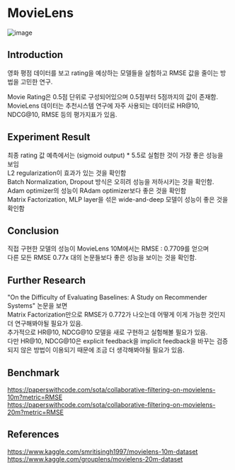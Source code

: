 # MovieLens

![image](https://user-images.githubusercontent.com/87184009/127741772-e7dce7af-1d76-4720-a320-6a87f695c1c8.png)

## Introduction
영화 평점 데이터를 보고 rating을 예상하는 모델들을 실험하고 RMSE 값을 줄이는 방법을 고민한 연구.

Movie Rating은 0.5점 단위로 구성되어있으며 0.5점부터 5점까지의 값이 존재함. \
MovieLens 데이터는 추천시스템 연구에 자주 사용되는 데이터로 HR@10, NDCG@10, RMSE 등의 평가지표가 있음.

## Experiment Result
최종 rating 값 예측에서는 (sigmoid output) * 5.5로 실험한 것이 가장 좋은 성능을 보임 \
L2 regularization이 효과가 있는 것을 확인함 \
Batch Normalization, Dropout 방식은 오히려 성능을 저하시키는 것을 확인함. \
Adam optimizer의 성능이 RAdam optimizer보다 좋은 것을 확인함 \
Matrix Factorization, MLP layer을 섞은 wide-and-deep 모델이 성능이 좋은 것을 확인함

## Conclusion
직접 구현한 모델의 성능이 MovieLens 10M에서는 RMSE : 0.7709를 얻으며 \
다른 모든 RMSE 0.77x 대의 논문들보다 좋은 성능을 보이는 것을 확인함.

## Further Research
"On the Difficulty of Evaluating Baselines: A Study on Recommender Systems" 논문을 보면 \
Matrix Factorization만으로 RMSE가 0.772가 나오는데 어떻게 이게 가능한 것인지 더 연구해봐야될 필요가 있음. \
추가적으로 HR@10, NDCG@10 모델을 새로 구현하고 실험해볼 필요가 있음. \
다만 HR@10, NDCG@10은 explicit feedback을 implicit feedback을 바꾸는 검증되지 않은 방법이 이용되기 때문에 조금 더 생각해봐야될 필요가 있음.

## Benchmark
https://paperswithcode.com/sota/collaborative-filtering-on-movielens-10m?metric=RMSE \
https://paperswithcode.com/sota/collaborative-filtering-on-movielens-20m?metric=RMSE

## References
https://www.kaggle.com/smritisingh1997/movielens-10m-dataset \
https://www.kaggle.com/grouplens/movielens-20m-dataset
